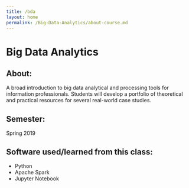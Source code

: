 ```yaml
---
title: /bda
layout: home
permalink: /Big-Data-Analytics/about-course.md
---
```


# Big Data Analytics

## About:
A broad introduction to big data analytical and processing tools for information professionals. Students will develop a portfolio of theoretical and practical resources for several real-world case studies.
## Semester:
Spring 2019

## Software used/learned from this class:
- Python
- Apache Spark
- Jupyter Notebook
